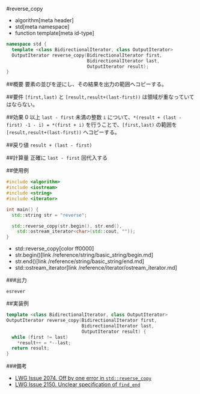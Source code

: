 #reverse_copy
* algorithm[meta header]
* std[meta namespace]
* function template[meta id-type]

```cpp
namespace std {
  template <class BidirectionalIterator, class OutputIterator>
  OutputIterator reverse_copy(BidirectionalIterator first,
                              BidirectionalIterator last,
                              OutputIterator result);
}
```

##概要
要素の並びを逆にし、その結果を出力の範囲へコピーする。


##要件
`[first,last)` と `[result,result+(last-first))` は領域が重なっていてはならない。


##効果
0 以上 `last - first` 未満の整数 `i` について、`*(result + (last - first) -1 - i) = *(first + i)` を行うことで、`[first,last)` の範囲を `[result,result+(last-first))` へコピーする。


##戻り値
`result + (last - first)`


##計算量
正確に `last - first` 回代入する


##使用例
```cpp
#include <algorithm>
#include <iostream>
#include <string>
#include <iterator>

int main() {
  std::string str = "reverse";

  std::reverse_copy(str.begin(), str.end(),
    std::ostream_iterator<char>(std::cout, ""));
}
```
* std::reverse_copy[color ff0000]
* str.begin()[link /reference/string/basic_string/begin.md]
* str.end()[link /reference/string/basic_string/end.md]
* std::ostream_iterator[link /reference/iterator/ostream_iterator.md]

###出力
```
esrever
```


##実装例
```cpp
template <class BidirectionalIterator, class OutputIterator>
OutputIterator reverse_copy(BidirectionalIterator first,
                            BidirectionalIterator last,
                            OutputIterator result) {
  while (first != last)
    *result++ = *--last;
  return result;
}
```


###備考
- [LWG Issue 2074. Off by one error in `std::reverse_copy`](http://www.open-std.org/jtc1/sc22/wg21/docs/papers/2012/n3438.html#2074)
- [LWG Issue 2150. Unclear specification of `find_end`](http://www.open-std.org/jtc1/sc22/wg21/docs/lwg-defects.html#2150)

